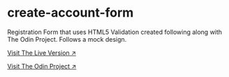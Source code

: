 # create-account-form
Registration Form that uses HTML5 Validation created following along with The Odin Project. Follows a mock design.

[Visit The Live Version ↗️](https://majegoid.github.io/create-account-form/)

[Visit The Odin Project ↗️](https://www.theodinproject.com/)
